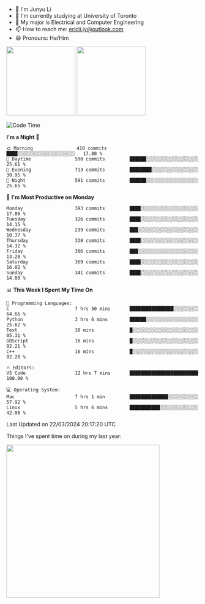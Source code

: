 ### 
- 👨 I'm Junyu Li
- 📖 I'm currently studying at University of Toronto
- 🌱 My major is Electrical and Computer Engineering
- 📫 How to reach me: ericli.jy@outlook.com
- 😄 Pronouns: He/Him

<p align="left">  
  <img height="180em" src="https://github-readme-stats-sigma-five-48.vercel.app/api?username=ericjyli&theme=tokyonight&show_icons=true&count_private=true&include_orgs=true" />
  <img height="180em" src="https://github-readme-stats-sigma-five-48.vercel.app/api/top-langs/?username=ericjyli&theme=tokyonight&count_private=true&include_orgs=true&include_orgs=true&layout=compact" />
</p>

<!--START_SECTION:waka-->
![Code Time](http://img.shields.io/badge/Code%20Time-462%20hrs%2039%20mins-blue)

**I'm a Night 🦉** 

```text
🌞 Morning                410 commits         ████░░░░░░░░░░░░░░░░░░░░░   17.80 % 
🌆 Daytime                590 commits         ██████░░░░░░░░░░░░░░░░░░░   25.61 % 
🌃 Evening                713 commits         ████████░░░░░░░░░░░░░░░░░   30.95 % 
🌙 Night                  591 commits         ██████░░░░░░░░░░░░░░░░░░░   25.65 % 
```
📅 **I'm Most Productive on Monday** 

```text
Monday                   393 commits         ████░░░░░░░░░░░░░░░░░░░░░   17.06 % 
Tuesday                  326 commits         ████░░░░░░░░░░░░░░░░░░░░░   14.15 % 
Wednesday                239 commits         ███░░░░░░░░░░░░░░░░░░░░░░   10.37 % 
Thursday                 330 commits         ████░░░░░░░░░░░░░░░░░░░░░   14.32 % 
Friday                   306 commits         ███░░░░░░░░░░░░░░░░░░░░░░   13.28 % 
Saturday                 369 commits         ████░░░░░░░░░░░░░░░░░░░░░   16.02 % 
Sunday                   341 commits         ████░░░░░░░░░░░░░░░░░░░░░   14.80 % 
```


📊 **This Week I Spent My Time On** 

```text
💬 Programming Languages: 
C                        7 hrs 50 mins       ████████████████░░░░░░░░░   64.66 % 
Python                   3 hrs 6 mins        ██████░░░░░░░░░░░░░░░░░░░   25.62 % 
Text                     38 mins             █░░░░░░░░░░░░░░░░░░░░░░░░   05.31 % 
GDScript                 16 mins             █░░░░░░░░░░░░░░░░░░░░░░░░   02.21 % 
C++                      16 mins             █░░░░░░░░░░░░░░░░░░░░░░░░   02.20 % 

🔥 Editors: 
VS Code                  12 hrs 7 mins       █████████████████████████   100.00 % 

💻 Operating System: 
Mac                      7 hrs 1 min         ██████████████░░░░░░░░░░░   57.92 % 
Linux                    5 hrs 6 mins        ███████████░░░░░░░░░░░░░░   42.08 % 
```


 Last Updated on 22/03/2024 20:17:20 UTC
<!--END_SECTION:waka-->

<p> Things I've spent time on during my last year: </p>
<img height="400em" src="https://github-readme-stats-git-master-ericjyli.vercel.app/api/wakatime?username=ericjyli&layout=compact&theme=tokyonight" />

<!--
Here are some ideas to get you started:

- 🔭 I’m currently working on ...
- 🌱 I’m currently learning ...
- 👯 I’m looking to collaborate on ...
- 🤔 I’m looking for help with ...
- 💬 Ask me about ...
- 📫 How to reach me: ...
- 😄 Pronouns: ...
- ⚡ Fun fact: ...
-->
